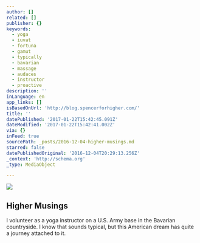 ```yaml
---
author: []
related: []
publisher: {}
keywords:
  - yoga
  - iuvat
  - fortuna
  - gamut
  - typically
  - bavarian
  - massage
  - audaces
  - instructor
  - proactive
description: ''
inLanguage: en
app_links: []
isBasedOnUrl: 'http://blog.spencerforhigher.com/'
title: ''
datePublished: '2017-01-22T15:42:45.091Z'
dateModified: '2017-01-22T15:42:41.002Z'
via: {}
inFeed: true
sourcePath: _posts/2016-12-04-higher-musings.md
starred: false
datePublishedOriginal: '2016-12-04T20:29:13.256Z'
_context: 'http://schema.org'
_type: MediaObject

---
```

![](https://the-grid-user-content.s3-us-west-2.amazonaws.com/0b663e04-f878-47c2-b5fb-d92f1916acab.jpg)

<article style=""><h1>Higher Musings</h1><p>I volunteer as a yoga instructor on a U.S. Army base in the Bavarian countryside. I know that sounds typical, but this American dream has quite a journey attached to it.</p></article>